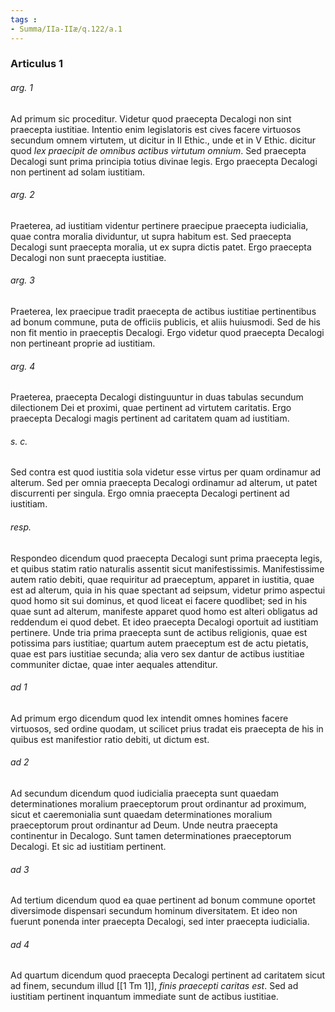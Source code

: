 ```yaml
---
tags : 
- Summa/IIa-IIæ/q.122/a.1
---
```


### Articulus 1

###### arg. 1
Ad primum sic proceditur. Videtur quod praecepta Decalogi non sint praecepta iustitiae. Intentio enim legislatoris est cives facere virtuosos secundum omnem virtutem, ut dicitur in II Ethic., unde et in V Ethic. dicitur quod *lex praecipit de omnibus actibus virtutum omnium*. Sed praecepta Decalogi sunt prima principia totius divinae legis. Ergo praecepta Decalogi non pertinent ad solam iustitiam.

###### arg. 2
Praeterea, ad iustitiam videntur pertinere praecipue praecepta iudicialia, quae contra moralia dividuntur, ut supra habitum est. Sed praecepta Decalogi sunt praecepta moralia, ut ex supra dictis patet. Ergo praecepta Decalogi non sunt praecepta iustitiae.

###### arg. 3
Praeterea, lex praecipue tradit praecepta de actibus iustitiae pertinentibus ad bonum commune, puta de officiis publicis, et aliis huiusmodi. Sed de his non fit mentio in praeceptis Decalogi. Ergo videtur quod praecepta Decalogi non pertineant proprie ad iustitiam.

###### arg. 4
Praeterea, praecepta Decalogi distinguuntur in duas tabulas secundum dilectionem Dei et proximi, quae pertinent ad virtutem caritatis. Ergo praecepta Decalogi magis pertinent ad caritatem quam ad iustitiam.

###### s. c.
Sed contra est quod iustitia sola videtur esse virtus per quam ordinamur ad alterum. Sed per omnia praecepta Decalogi ordinamur ad alterum, ut patet discurrenti per singula. Ergo omnia praecepta Decalogi pertinent ad iustitiam.

###### resp.
Respondeo dicendum quod praecepta Decalogi sunt prima praecepta legis, et quibus statim ratio naturalis assentit sicut manifestissimis. Manifestissime autem ratio debiti, quae requiritur ad praeceptum, apparet in iustitia, quae est ad alterum, quia in his quae spectant ad seipsum, videtur primo aspectui quod homo sit sui dominus, et quod liceat ei facere quodlibet; sed in his quae sunt ad alterum, manifeste apparet quod homo est alteri obligatus ad reddendum ei quod debet. Et ideo praecepta Decalogi oportuit ad iustitiam pertinere. Unde tria prima praecepta sunt de actibus religionis, quae est potissima pars iustitiae; quartum autem praeceptum est de actu pietatis, quae est pars iustitiae secunda; alia vero sex dantur de actibus iustitiae communiter dictae, quae inter aequales attenditur.

###### ad 1
Ad primum ergo dicendum quod lex intendit omnes homines facere virtuosos, sed ordine quodam, ut scilicet prius tradat eis praecepta de his in quibus est manifestior ratio debiti, ut dictum est.

###### ad 2
Ad secundum dicendum quod iudicialia praecepta sunt quaedam determinationes moralium praeceptorum prout ordinantur ad proximum, sicut et caeremonialia sunt quaedam determinationes moralium praeceptorum prout ordinantur ad Deum. Unde neutra praecepta continentur in Decalogo. Sunt tamen determinationes praeceptorum Decalogi. Et sic ad iustitiam pertinent.

###### ad 3
Ad tertium dicendum quod ea quae pertinent ad bonum commune oportet diversimode dispensari secundum hominum diversitatem. Et ideo non fuerunt ponenda inter praecepta Decalogi, sed inter praecepta iudicialia.

###### ad 4
Ad quartum dicendum quod praecepta Decalogi pertinent ad caritatem sicut ad finem, secundum illud [[1 Tm 1]], *finis praecepti caritas est*. Sed ad iustitiam pertinent inquantum immediate sunt de actibus iustitiae.


